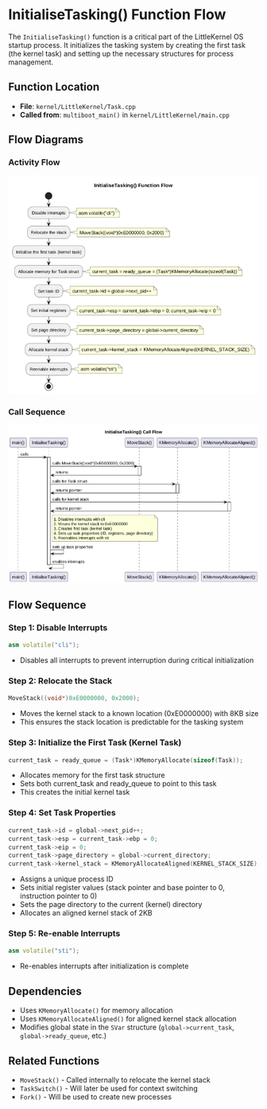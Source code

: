 # InitialiseTasking() Function Flow

The `InitialiseTasking()` function is a critical part of the LittleKernel OS startup process. It initializes the tasking system by creating the first task (the kernel task) and setting up the necessary structures for process management.

## Function Location
- **File**: `kernel/LittleKernel/Task.cpp`
- **Called from**: `multiboot_main()` in `kernel/LittleKernel/main.cpp`

## Flow Diagrams

### Activity Flow
![InitialiseTasking Activity Flow](InitialiseTasking_Flow.png)

### Call Sequence
![InitialiseTasking Call Sequence](InitialiseTasking_Call_Flow.png)

## Flow Sequence

### Step 1: Disable Interrupts
```cpp
asm volatile("cli");
```
- Disables all interrupts to prevent interruption during critical initialization

### Step 2: Relocate the Stack
```cpp
MoveStack((void*)0xE0000000, 0x2000);
```
- Moves the kernel stack to a known location (0xE0000000) with 8KB size
- This ensures the stack location is predictable for the tasking system

### Step 3: Initialize the First Task (Kernel Task)
```cpp
current_task = ready_queue = (Task*)KMemoryAllocate(sizeof(Task));
```
- Allocates memory for the first task structure
- Sets both current_task and ready_queue to point to this task
- This creates the initial kernel task

### Step 4: Set Task Properties
```cpp
current_task->id = global->next_pid++;
current_task->esp = current_task->ebp = 0;
current_task->eip = 0;
current_task->page_directory = global->current_directory;
current_task->kernel_stack = KMemoryAllocateAligned(KERNEL_STACK_SIZE);
```
- Assigns a unique process ID
- Sets initial register values (stack pointer and base pointer to 0, instruction pointer to 0)
- Sets the page directory to the current (kernel) directory
- Allocates an aligned kernel stack of 2KB

### Step 5: Re-enable Interrupts
```cpp
asm volatile("sti");
```
- Re-enables interrupts after initialization is complete

## Dependencies
- Uses `KMemoryAllocate()` for memory allocation
- Uses `KMemoryAllocateAligned()` for aligned kernel stack allocation
- Modifies global state in the `SVar` structure (`global->current_task`, `global->ready_queue`, etc.)

## Related Functions
- `MoveStack()` - Called internally to relocate the kernel stack
- `TaskSwitch()` - Will later be used for context switching
- `Fork()` - Will be used to create new processes